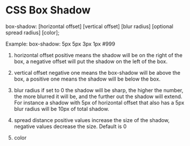 # CSS Box Shadow

box-shadow: [horizontal offset] [vertical offset] [blur radius] [optional spread radius] [color];

Example: box-shadow: 5px 5px 3px 1px #999

  1. horizontal offset
     positive means the shadow will be on the right of the box, a negative offset will put the shadow on the left of the box.
      
  2. vertical offset
      negative one means the box-shadow will be above the box, a positive one means the shadow will be below the box.

  3. blur radius
      if set to 0 the shadow will be sharp, the higher the number, the more blurred it will be, and the further out the shadow will extend. For instance a shadow with 5px of horizontal offset that also has a 5px blur radius will be 10px of total shadow.
      
  4. spread distance
      positive values increase the size of the shadow, negative values decrease the size. Default is 0 
      
  5. color
      
 
